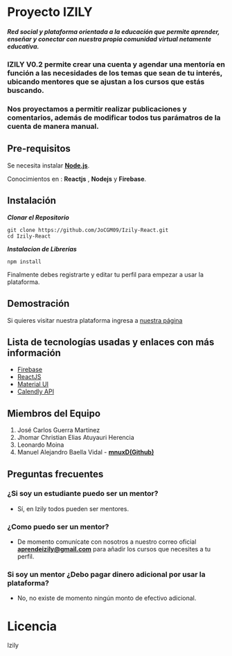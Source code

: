 # Proyecto IZILY
##### Red social y plataforma orientada a la educación que permite aprender, enseñar y conectar con nuestra propia comunidad virtual netamente educativa.

### IZILY V0.2 permite crear una cuenta y agendar una mentoría en función a las necesidades de los temas que sean de tu interés, ubicando mentores que se ajustan a los cursos que estás buscando.

### Nos proyectamos a permitir realizar publicaciones y comentarios, además de modificar todos tus parámatros de la cuenta de manera manual. 

## Pre-requisitos

Se necesita instalar **[Node.js](https://nodejs.org/es/download/)**.

Conocimientos en : **Reactjs** , **Nodejs** y **Firebase**.



## Instalación
***Clonar el Repositorio***
```
git clone https://github.com/JoCGM09/Izily-React.git
cd Izily-React
```

***Instalacion de Librerías***
```
npm install
```
Finalmente debes registrarte y editar tu perfil para empezar a usar la plataforma.



## Demostración
Si quieres visitar nuestra plataforma ingresa a
[nuestra página](https://stage-pkabgbtwaa-ue.a.run.app/)


## Lista de tecnologías usadas y enlaces con más información
- [Firebase](https://firebase.google.com/docs)
- [ReactJS](https://es.reactjs.org/docs/getting-started.html)
- [Material UI](https://material-ui.com/)
- [Calendly API](https://developer.calendly.com/)

## Miembros del Equipo
1. José Carlos Guerra Martinez
2. Jhomar Christian Elias Atuyauri Herencia
3. Leonardo Moina
4. Manuel Alejandro Baella Vidal - **[mnuxD(Github)](https://github.com/mnuxD)**

## Preguntas frecuentes
### ¿Si soy un estudiante puedo ser un mentor?
- Sí, en Izily todos pueden ser mentores.
### ¿Como puedo ser un mentor?
-  De momento comunícate con nosotros a nuestro correo oficial **aprendeizily@gmail.com** para añadir los cursos que necesites a tu perfil.
### Si soy un mentor ¿Debo pagar dinero adicional por usar la plataforma?
- No, no existe de momento ningún monto de efectivo adicional.

# Licencia
Izily
